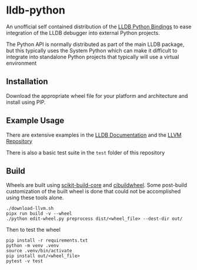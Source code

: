 lldb-python
===========

An unofficial self contained distribution of the 
[LLDB Python Bindings](https://lldb.llvm.org/python_api.html) to ease integration of the
LLDB debugger into external Python projects.

The Python API is normally distributed as part of the main LLDB package, but this
typically uses the System Python which can make it difficult to integrate into
standalone Python projects that typically will use a virtual environment

Installation
------------

Download the appropriate wheel file for your platform and architecture and install
using PIP.

Example Usage
-------------

There are extensive examples in the [LLDB Documentation](https://lldb.llvm.org/use/python.html)
and the [LLVM Repository](https://github.com/llvm/llvm-project/tree/main/lldb/examples/python)

There is also a basic test suite in the `test` folder of this repository


Build
-----

Wheels are built using [scikit-build-core](https://github.com/scikit-build/scikit-build-core)
and [cibuildwheel](https://github.com/pypa/cibuildwheel). Some post-build customization
of the built wheel is done that could not be accomplished using these tools alone.

```
./download-llvm.sh
pipx run build -v --wheel
./python edit-wheel.py preprocess dist/<wheel_file> --dest-dir out/
```

Then to test the wheel
```
pip install -r requirements.txt
python -m venv .venv
source .venv/bin/activate
pip install out/<wheel_file>
pytest -v test
```
